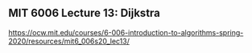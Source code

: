 ## MIT 6006 Lecture 13: Dijkstra

https://ocw.mit.edu/courses/6-006-introduction-to-algorithms-spring-2020/resources/mit6_006s20_lec13/
